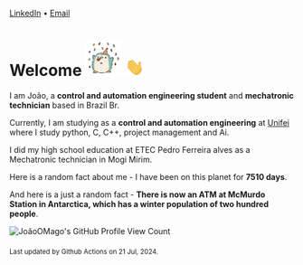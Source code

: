 [LinkedIn](https://www.linkedin.com/in/joão-pedro-gozzoli-b95641301/) &bull;
[Email](joaopedrogozzoli@gmail.com)

# Welcome <img src="happy.gif" height="64px" /> <img src="wave.gif" height="32px" />

I am João, a  **control and automation engineering student** and **mechatronic technician** based in Brazil Br.

Currently, I am studying as a **control and automation engineering** at [Unifei](https://unifei.edu.br) where I study python, C, C++, project management and Ai.

I did my high school education at ETEC Pedro Ferreira alves as a Mechatronic technician in Mogi Mirim.

Here is a random fact about me - I have been on this planet for **7510 days**.

And here is a just a random fact -  **There is now an ATM at McMurdo Station in Antarctica, which has a winter population of two hundred people**.

![JoãoOMago's GitHub Profile View Count](https://komarev.com/ghpvc/?username=JoaoOMago)

<sub>Last updated by Github Actions on 21 Jul, 2024.</sub>
